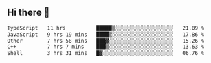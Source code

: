 ## Hi there 👋

<!--START_SECTION:waka-->

```txt
TypeScript   11 hrs          █████▒░░░░░░░░░░░░░░░░░░░   21.09 %
JavaScript   9 hrs 19 mins   ████▒░░░░░░░░░░░░░░░░░░░░   17.86 %
Other        7 hrs 58 mins   ███▓░░░░░░░░░░░░░░░░░░░░░   15.26 %
C++          7 hrs 7 mins    ███▒░░░░░░░░░░░░░░░░░░░░░   13.63 %
Shell        3 hrs 31 mins   █▓░░░░░░░░░░░░░░░░░░░░░░░   06.76 %
```

<!--END_SECTION:waka-->
